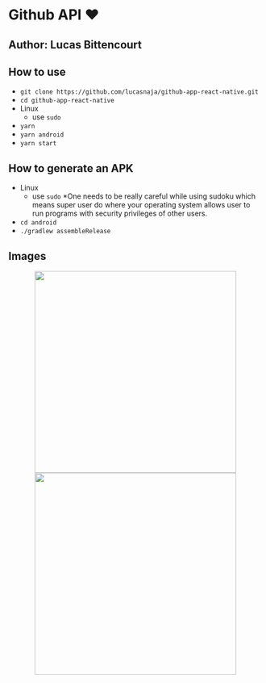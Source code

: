 # Github API :heart:

## Author: Lucas Bittencourt

## How to use

- `git clone https://github.com/lucasnaja/github-app-react-native.git`
- `cd github-app-react-native`
- Linux
  - use `sudo`
- `yarn`
- `yarn android`
- `yarn start`

## How to generate an APK

- Linux
  - use `sudo`
  *One needs to be really careful while using sudoku which means super user do where your operating system allows user to run programs with security privileges of other users.
- `cd android`
- `./gradlew assembleRelease`

## Images

<p align="center">
  <img width="400" src="images/img01.jpg">
  <img width="400" src="images/img02.jpg">
</p>
